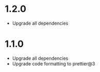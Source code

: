 # 1.2.0

* Upgrade all dependencies

# 1.1.0

* Upgrade all dependencies
* Upgrade code formatting to prettier@3
